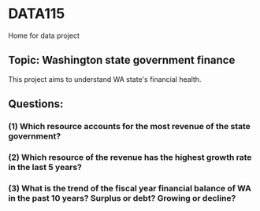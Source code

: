 # DATA115
Home for data project
## Topic: Washington state government finance

This project aims to understand WA state's financial health.

## Questions:
### (1) Which resource accounts for the most revenue of the state government?
### (2) Which resource of the revenue has the highest growth rate in the last 5 years?
### (3) What is the trend of the fiscal year financial balance of WA in the past 10 years? Surplus or debt? Growing or decline?
